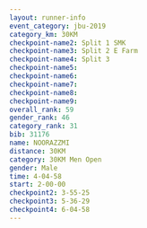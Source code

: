 ```yaml
---
layout: runner-info 
event_category: jbu-2019 
category_km: 30KM 
checkpoint-name2: Split 1 SMK 
checkpoint-name3: Split 2 E Farm 
checkpoint-name4: Split 3 
checkpoint-name5: 
checkpoint-name6: 
checkpoint-name7: 
checkpoint-name8: 
checkpoint-name9: 
overall_rank: 59
gender_rank: 46
category_rank: 31
bib: 31176
name: NOORAZZMI
distance: 30KM
category: 30KM Men Open
gender: Male
time: 4-04-58
start: 2-00-00
checkpoint2: 3-55-25
checkpoint3: 5-36-29
checkpoint4: 6-04-58
---
```

